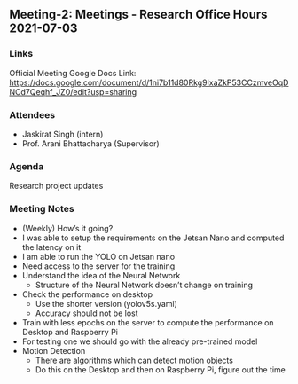 ## Meeting-2: Meetings - Research Office Hours 2021-07-03

### Links
Official Meeting Google Docs Link: https://docs.google.com/document/d/1ni7b11d80Rkg9IxaZkP53CCzmveOqDNCd7Qeqhf_JZ0/edit?usp=sharing

### Attendees
* Jaskirat Singh (intern)
* Prof. Arani Bhattacharya (Supervisor)

### Agenda
Research project updates

### Meeting Notes
* (Weekly) How’s it going?
* I was able to setup the requirements on the Jetsan Nano and computed the latency on it
* I am able to run the YOLO on Jetsan nano
* Need access to the server for the training
* Understand the idea of the Neural Network
  * Structure of the Neural Network doesn’t change on training
* Check the performance on desktop
  * Use the shorter version (yolov5s.yaml)
  * Accuracy should not be lost
* Train with less epochs on the server to compute the performance on Desktop and Raspberry Pi
* For testing one we should go with the already pre-trained model
* Motion Detection
  * There are algorithms which can detect motion objects
  * Do this on the Desktop and then on Raspberry Pi, figure out the time
